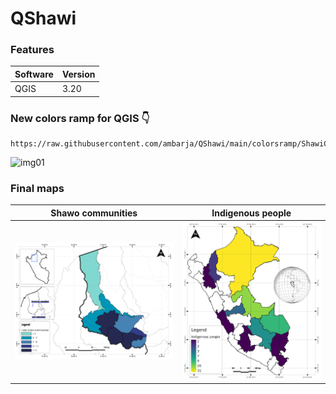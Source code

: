 # __QShawi__
### __Features__

Software | Version |
-----|----------
QGIS | 3.20

### __New colors ramp for QGIS__ 👇
```
https://raw.githubusercontent.com/ambarja/QShawi/main/colorsramp/ShawiColors.xml
```
![img01](https://user-images.githubusercontent.com/23284899/134041269-36f50dc0-26cd-4aca-8ea1-8afab10bd5e7.png)

### __Final maps__

Shawo communities | Indigenous people
---|---
![map1](maps/Shawi_communities.png)|![map2](maps/Indigenous_people.png)

